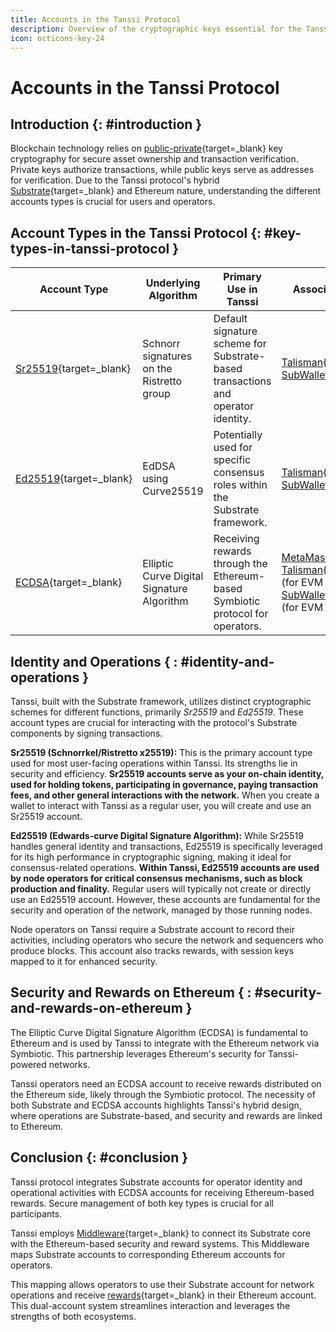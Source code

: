 ```yaml
---
title: Accounts in the Tanssi Protocol
description: Overview of the cryptographic keys essential for the Tanssi protocol, detailing the account types used and their general functions.
icon: octicons-key-24
---
```


# Accounts in the Tanssi Protocol

## Introduction {: #introduction }

Blockchain technology relies on [public-private](https://en.wikipedia.org/wiki/Public-key_cryptography){target=\_blank} key cryptography for secure asset ownership and transaction verification. Private keys authorize transactions, while public keys serve as addresses for verification. Due to the Tanssi protocol's hybrid [Substrate](https://docs.polkadot.com/develop/parachains/intro-polkadot-sdk){target=\_blank} and Ethereum nature, understanding the different accounts types is crucial for users and operators.

## Account Types in the Tanssi Protocol {: #key-types-in-tanssi-protocol }

| **Account Type** | **Underlying Algorithm** | **Primary Use in Tanssi** | **Associated Wallet(s)** |
| --- | --- | --- | --- |
| [Sr25519](https://wiki.polkadot.network/learn/learn-cryptography/){target=\_blank} | Schnorr signatures on the Ristretto group | Default signature scheme for Substrate-based transactions and operator identity. | [Talisman](https://docs.tanssi.network/builders/toolkit/substrate-api/wallets/talisman){target=\_blank}, [SubWallet](https://docs.tanssi.network/builders/toolkit/substrate-api/wallets/subwallet){target=\_blank} |
| [Ed25519](https://wiki.polkadot.network/learn/learn-cryptography/){target=\_blank} | EdDSA using Curve25519 | Potentially used for specific consensus roles within the Substrate framework. | [Talisman](https://docs.tanssi.network/builders/toolkit/substrate-api/wallets/talisman){target=\_blank}, [SubWallet](https://docs.tanssi.network/builders/toolkit/substrate-api/wallets/subwallet){target=\_blank} |
| [ECDSA](https://en.wikipedia.org/wiki/Elliptic_Curve_Digital_Signature_Algorithm){target=\_blank} | Elliptic Curve Digital Signature Algorithm | Receiving rewards through the Ethereum-based Symbiotic protocol for operators. | [MetaMask](https://docs.tanssi.network/builders/toolkit/ethereum-api/wallets/metamask/){target=\_blank}, [Talisman](https://docs.tanssi.network/builders/toolkit/ethereum-api/wallets/talisman){target=\_blank} (for EVM compatibility), [SubWallet](https://docs.tanssi.network/builders/toolkit/ethereum-api/wallets/subwallet/){target=\_blank} (for EVM compatibility) |

## Identity and Operations { : #identity-and-operations }

Tanssi, built with the Substrate framework, utilizes distinct cryptographic schemes for different functions, primarily _Sr25519_ and _Ed25519_. These account types are crucial for interacting with the protocol's Substrate components by signing transactions.

**Sr25519 (Schnorrkel/Ristretto x25519):** This is the primary account type used for most user-facing operations within Tanssi. Its strengths lie in security and efficiency. **Sr25519 accounts serve as your on-chain identity, used for holding tokens, participating in governance, paying transaction fees, and other general interactions with the network.** When you create a wallet to interact with Tanssi as a regular user, you will create and use an Sr25519 account.

**Ed25519 (Edwards-curve Digital Signature Algorithm):** While Sr25519 handles general identity and transactions, Ed25519 is specifically leveraged for its high performance in cryptographic signing, making it ideal for consensus-related operations. **Within Tanssi, Ed25519 accounts are used by node operators for critical consensus mechanisms, such as block production and finality.** Regular users will typically not create or directly use an Ed25519 account. However, these accounts are fundamental for the security and operation of the network, managed by those running nodes.

Node operators on Tanssi require a Substrate account to record their activities, including operators who secure the network and sequencers who produce blocks. This account also tracks rewards, with session keys mapped to it for enhanced security.

## Security and Rewards on Ethereum { : #security-and-rewards-on-ethereum }

The Elliptic Curve Digital Signature Algorithm (ECDSA) is fundamental to Ethereum and is used by Tanssi to integrate with the Ethereum network via Symbiotic. This partnership leverages Ethereum's security for Tanssi-powered networks.

Tanssi operators need an ECDSA account to receive rewards distributed on the Ethereum side, likely through the Symbiotic protocol. The necessity of both Substrate and ECDSA accounts highlights Tanssi's hybrid design, where operations are Substrate-based, and security and rewards are linked to Ethereum.

## Conclusion {: #conclusion }

Tanssi protocol integrates Substrate accounts for operator identity and operational activities with ECDSA accounts for receiving Ethereum-based rewards. Secure management of both key types is crucial for all participants.

Tanssi employs [Middleware](https://docs.tanssi.network/learn/tanssi/external-security-providers/symbiotic/#tanssi-ethereum-communication){target=\_blank} to connect its Substrate core with the Ethereum-based security and reward systems. This Middleware maps Substrate accounts to corresponding Ethereum accounts for operators.

This mapping allows operators to use their Substrate account for network operations and receive [rewards](https://docs.tanssi.network/learn/tanssi/external-security-providers/symbiotic/#rewards){target=\_blank} in their Ethereum account. This dual-account system streamlines interaction and leverages the strengths of both ecosystems.
